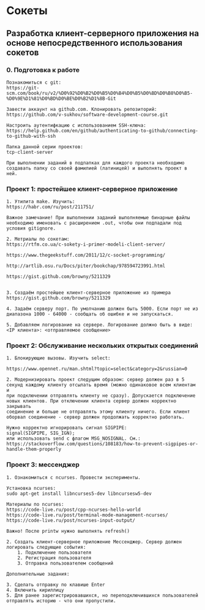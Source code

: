 # Сокеты
## Разработка клиент-серверного приложения на основе непосредственного использования сокетов

### 0. Подготовка к работе

	Познакомиться с git:
	https://git-scm.com/book/ru/v2/%D0%92%D0%B2%D0%B5%D0%B4%D0%B5%D0%BD%D0%B8%D0%B5-%D0%9E%D1%81%D0%BD%D0%BE%D0%B2%D1%8B-Git

	Завести аккаунт на github.com. Клонировать репозиторий:
	https://github.com/v-sukhov/software-development-course.git
	
	Настроить аутентифкацию с использованием SSH-ключа:
	https://help.github.com/en/github/authenticating-to-github/connecting-to-github-with-ssh

	Папка данной серии проектов:
	tcp-client-server

	При выполнении заданий в подпапках для каждого проекта необходимо создавать папку со своей фамилией (латиницей) и выполнять проект в ней.

### Проект 1: простейшее клиент-серверное приложение

	1. Утилита make. Изучить:
	https://habr.com/ru/post/211751/
	
	Важное замечание! При выполнении заданий выполняемые бинарные файлы необходимо именовать с расширением .out, чтобы они подпадали под условия gitignore. 

	2. Метриалы по сокетам:
	https://rtfm.co.ua/c-sokety-i-primer-modeli-client-server/

	https://www.thegeekstuff.com/2011/12/c-socket-programming/

	http://artlib.osu.ru/Docs/piter/bookchap/978594723991.html

	https://gist.github.com/browny/5211329


	3. Создаём простейшее клиент-серверное приложение из примера
	https://gist.github.com/browny/5211329

	4. Задаём серверу порт. По умолчанию должен быть 5000. Если порт не из диапазона 1000 - 64000 - сообщать об ошибке и не запускаться.

	5. Добавляем логирование на сервере. Логирование должно быть в виде:
	<IP клиента>: <отправляемое сообщение>


### Проект 2: Обслуживание нескольких открытых соединений

	1. Блокирующие вызовы. Изучить select:
	
	https://www.opennet.ru/man.shtml?topic=select&category=2&russian=0
	
	2. Модернизировать проект следущим образом: сервер должен раз в 5 секунд каждому клиенту отсылать время (можно одинаковое всем клиентам и
	при подключении отправлять клиенту не сразу). Допускается подключение новых клиентов. При отключении клиента сервер должен корректно закрывать
	соединение и больше не отправлять этому клиенту ничего. Если клиент оборвал соединение - сервер должен продолжать корректно работать.
	
	Нужно корректно игнорировать сигнал SIGPIPE:
	signal(SIGPIPE, SIG_IGN);
	или использовать send с флагом MSG_NOSIGNAL. См.:
	https://stackoverflow.com/questions/108183/how-to-prevent-sigpipes-or-handle-them-properly
		

### Проект 3: мессенджер

	1. Ознакомиться с ncurses. Провести эксперименты.

	Установка ncurses:
	sudo apt-get install libncurses5-dev libncursesw5-dev

	Материалы по ncurses:
	https://code-live.ru/post/cpp-ncurses-hello-world
	https://code-live.ru/post/terminal-mode-management-ncurses/
	https://code-live.ru/post/ncurses-input-output/
	
	Важно! После printw нужно выполнять refresh()
	
	2. Создать клиент-серверное приложение Мессенджер. Сервер должен логировать следующие события:
		1. Подключение пользователя
		2. Регистрация пользователя
		3. Отправка пользователем сообщений
		
	Дополнительные задания:
	
	3. Сделать отправку по клавише Enter
	4. Включить кириллицу
	5. Для ранее зарегистрировавшихся, но переподключившихся пользователей отправлять историю - что они пропустили.
	


	
	
	
	
